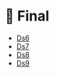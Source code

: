 # 📅 Final

<!--Index-->

- [Ds6](./Ds6.pdf)
- [Ds7](./Ds7.pdf)
- [Ds8](./Ds8.pdf)
- [Ds9](./Ds9.pdf)

<!--Index-->
